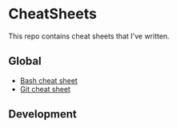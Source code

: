 # CheatSheets

This repo contains cheat sheets that I've written.

## Global

- [Bash cheat sheet](global/bash.md)
- [Git cheat sheet](global/git.md)

## Development
